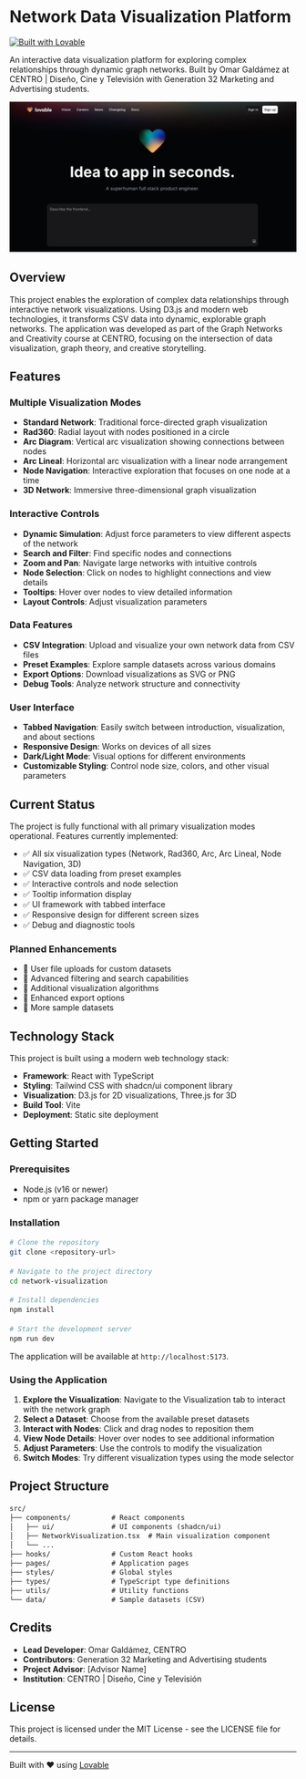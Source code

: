 
# Network Data Visualization Platform

[![Built with Lovable](https://img.shields.io/badge/Built%20with-Lovable-7d3bdf.svg)](https://lovable.dev)

An interactive data visualization platform for exploring complex relationships through dynamic graph networks. Built by Omar Galdámez at CENTRO | Diseño, Cine y Televisión with Generation 32 Marketing and Advertising students.

![Network Visualization Screenshot](public/og-image.png)

## Overview

This project enables the exploration of complex data relationships through interactive network visualizations. Using D3.js and modern web technologies, it transforms CSV data into dynamic, explorable graph networks. The application was developed as part of the Graph Networks and Creativity course at CENTRO, focusing on the intersection of data visualization, graph theory, and creative storytelling.

## Features

### Multiple Visualization Modes

- **Standard Network**: Traditional force-directed graph visualization
- **Rad360**: Radial layout with nodes positioned in a circle
- **Arc Diagram**: Vertical arc visualization showing connections between nodes
- **Arc Lineal**: Horizontal arc visualization with a linear node arrangement
- **Node Navigation**: Interactive exploration that focuses on one node at a time
- **3D Network**: Immersive three-dimensional graph visualization

### Interactive Controls

- **Dynamic Simulation**: Adjust force parameters to view different aspects of the network
- **Search and Filter**: Find specific nodes and connections
- **Zoom and Pan**: Navigate large networks with intuitive controls
- **Node Selection**: Click on nodes to highlight connections and view details
- **Tooltips**: Hover over nodes to view detailed information
- **Layout Controls**: Adjust visualization parameters

### Data Features

- **CSV Integration**: Upload and visualize your own network data from CSV files
- **Preset Examples**: Explore sample datasets across various domains
- **Export Options**: Download visualizations as SVG or PNG
- **Debug Tools**: Analyze network structure and connectivity

### User Interface

- **Tabbed Navigation**: Easily switch between introduction, visualization, and about sections
- **Responsive Design**: Works on devices of all sizes
- **Dark/Light Mode**: Visual options for different environments
- **Customizable Styling**: Control node size, colors, and other visual parameters

## Current Status

The project is fully functional with all primary visualization modes operational. Features currently implemented:

- ✅ All six visualization types (Network, Rad360, Arc, Arc Lineal, Node Navigation, 3D)
- ✅ CSV data loading from preset examples
- ✅ Interactive controls and node selection
- ✅ Tooltip information display
- ✅ UI framework with tabbed interface
- ✅ Responsive design for different screen sizes
- ✅ Debug and diagnostic tools

### Planned Enhancements

- 🔄 User file uploads for custom datasets
- 🔄 Advanced filtering and search capabilities
- 🔄 Additional visualization algorithms
- 🔄 Enhanced export options
- 🔄 More sample datasets

## Technology Stack

This project is built using a modern web technology stack:

- **Framework**: React with TypeScript
- **Styling**: Tailwind CSS with shadcn/ui component library
- **Visualization**: D3.js for 2D visualizations, Three.js for 3D
- **Build Tool**: Vite
- **Deployment**: Static site deployment

## Getting Started

### Prerequisites

- Node.js (v16 or newer)
- npm or yarn package manager

### Installation

```bash
# Clone the repository
git clone <repository-url>

# Navigate to the project directory
cd network-visualization

# Install dependencies
npm install

# Start the development server
npm run dev
```

The application will be available at `http://localhost:5173`.

### Using the Application

1. **Explore the Visualization**: Navigate to the Visualization tab to interact with the network graph
2. **Select a Dataset**: Choose from the available preset datasets
3. **Interact with Nodes**: Click and drag nodes to reposition them
4. **View Node Details**: Hover over nodes to see additional information
5. **Adjust Parameters**: Use the controls to modify the visualization
6. **Switch Modes**: Try different visualization types using the mode selector

## Project Structure

```
src/
├── components/          # React components
│   ├── ui/              # UI components (shadcn/ui)
│   ├── NetworkVisualization.tsx  # Main visualization component
│   └── ...
├── hooks/               # Custom React hooks
├── pages/               # Application pages
├── styles/              # Global styles
├── types/               # TypeScript type definitions
├── utils/               # Utility functions
└── data/                # Sample datasets (CSV)
```

## Credits

- **Lead Developer**: Omar Galdámez, CENTRO
- **Contributors**: Generation 32 Marketing and Advertising students
- **Project Advisor**: [Advisor Name]
- **Institution**: CENTRO | Diseño, Cine y Televisión

## License

This project is licensed under the MIT License - see the LICENSE file for details.

---

Built with ❤️ using [Lovable](https://lovable.dev)

